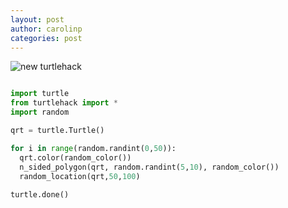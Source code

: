 ```yaml
---
layout: post
author: carolinp
categories: post 
---
```


![new turtlehack](https://dl.dropboxusercontent.com/u/4614624/new_turtle.jpg)

```python

import turtle
from turtlehack import *
import random

qrt = turtle.Turtle()

for i in range(random.randint(0,50)):
  qrt.color(random_color())
  n_sided_polygon(qrt, random.randint(5,10), random_color())
  random_location(qrt,50,100)
  
turtle.done()

```

